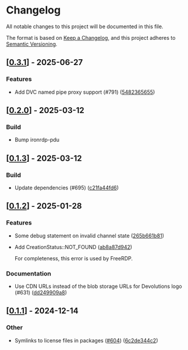 # Changelog

All notable changes to this project will be documented in this file.

The format is based on [Keep a Changelog](https://keepachangelog.com/en/1.0.0/),
and this project adheres to [Semantic Versioning](https://semver.org/spec/v2.0.0.html).


## [[0.3.1](https://github.com/Devolutions/IronRDP/compare/ironrdp-dvc-v0.3.0...ironrdp-dvc-v0.3.1)] - 2025-06-27

### <!-- 1 -->Features

- Add DVC named pipe proxy support (#791) ([5482365655](https://github.com/Devolutions/IronRDP/commit/5482365655e5c171cd967eda401b01161a9f6602)) 



## [[0.2.0](https://github.com/Devolutions/IronRDP/compare/ironrdp-dvc-v0.1.3...ironrdp-dvc-v0.2.0)] - 2025-03-12

### <!-- 7 -->Build

- Bump ironrdp-pdu



## [[0.1.3](https://github.com/Devolutions/IronRDP/compare/ironrdp-dvc-v0.1.2...ironrdp-dvc-v0.1.3)] - 2025-03-12

### <!-- 7 -->Build

- Update dependencies (#695) ([c21fa44fd6](https://github.com/Devolutions/IronRDP/commit/c21fa44fd6f3c6a6b74788ff68e83133c1314caa)) 

## [[0.1.2](https://github.com/Devolutions/IronRDP/compare/ironrdp-dvc-v0.1.1...ironrdp-dvc-v0.1.2)] - 2025-01-28

### <!-- 1 -->Features

- Some debug statement on invalid channel state ([265b661b81](https://github.com/Devolutions/IronRDP/commit/265b661b81af19860c4564ba35ad22564f61cd02)) 

- Add CreationStatus::NOT_FOUND ([ab8a87d942](https://github.com/Devolutions/IronRDP/commit/ab8a87d94259a4e1df5f3a2a8d4c592377857b21)) 

  For completeness, this error is used by FreeRDP.

### <!-- 6 -->Documentation

- Use CDN URLs instead of the blob storage URLs for Devolutions logo (#631) ([dd249909a8](https://github.com/Devolutions/IronRDP/commit/dd249909a894004d4f728d30b3a4aa77a0f8193b)) 



## [[0.1.1](https://github.com/Devolutions/IronRDP/compare/ironrdp-dvc-v0.1.0...ironrdp-dvc-v0.1.1)] - 2024-12-14

### Other

- Symlinks to license files in packages ([#604](https://github.com/Devolutions/IronRDP/pull/604)) ([6c2de344c2](https://github.com/Devolutions/IronRDP/commit/6c2de344c2dd93ce9621834e0497ed7c3bfaf91a)) 
